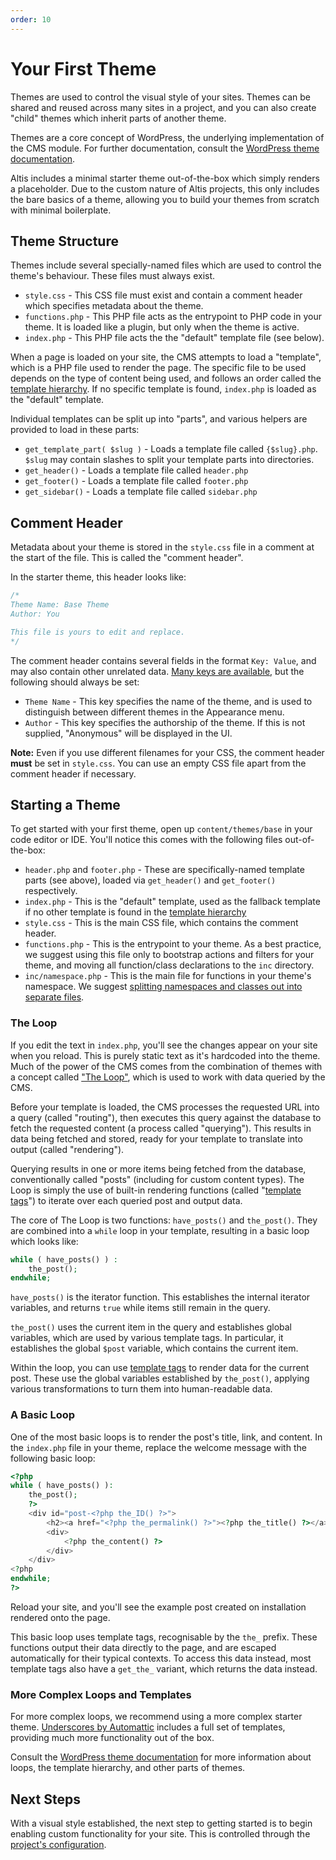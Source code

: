 ```yaml
---
order: 10
---
```

# Your First Theme

Themes are used to control the visual style of your sites. Themes can be shared and reused across many sites in a project, and you can also create "child" themes which inherit parts of another theme.

Themes are a core concept of WordPress, the underlying implementation of the CMS module. For further documentation, consult the [WordPress theme documentation](https://developer.wordpress.org/themes/).

Altis includes a minimal starter theme out-of-the-box which simply renders a placeholder. Due to the custom nature of Altis projects, this only includes the bare basics of a theme, allowing you to build your themes from scratch with minimal boilerplate.


## Theme Structure

Themes include several specially-named files which are used to control the theme's behaviour. These files must always exist.

* `style.css` - This CSS file must exist and contain a comment header which specifies metadata about the theme.
* `functions.php` - This PHP file acts as the entrypoint to PHP code in your theme. It is loaded like a plugin, but only when the theme is active.
* `index.php` - This PHP file acts the the "default" template file (see below).

When a page is loaded on your site, the CMS attempts to load a "template", which is a PHP file used to render the page. The specific file to be used depends on the type of content being used, and follows an order called the [template hierarchy][]. If no specific template is found, `index.php` is loaded as the "default" template.

[template hierarchy]: https://developer.wordpress.org/themes/basics/template-hierarchy/

Individual templates can be split up into "parts", and various helpers are provided to load in these parts:

* `get_template_part( $slug )` - Loads a template file called `{$slug}.php`. `$slug` may contain slashes to split your template parts into directories.
* `get_header()` - Loads a template file called `header.php`
* `get_footer()` - Loads a template file called `footer.php`
* `get_sidebar()` - Loads a template file called `sidebar.php`


## Comment Header

Metadata about your theme is stored in the `style.css` file in a comment at the start of the file. This is called the "comment header".

In the starter theme, this header looks like:

```css
/*
Theme Name: Base Theme
Author: You

This file is yours to edit and replace.
*/
```

The comment header contains several fields in the format `Key: Value`, and may also contain other unrelated data. [Many keys are available](https://developer.wordpress.org/themes/basics/main-stylesheet-style-css/#basic-structure), but the following should always be set:

* `Theme Name` - This key specifies the name of the theme, and is used to distinguish between different themes in the Appearance menu.
* `Author` - This key specifies the authorship of the theme. If this is not supplied, "Anonymous" will be displayed in the UI.

**Note:** Even if you use different filenames for your CSS, the comment header **must** be set in `style.css`. You can use an empty CSS file apart from the comment header if necessary.


## Starting a Theme

To get started with your first theme, open up `content/themes/base` in your code editor or IDE. You'll notice this comes with the following files out-of-the-box:

* `header.php` and `footer.php` - These are specifically-named template parts (see above), loaded via `get_header()` and `get_footer()` respectively.
* `index.php` - This is the "default" template, used as the fallback template if no other template is found in the [template hierarchy][]
* `style.css` - This is the main CSS file, which contains the comment header.
* `functions.php` - This is the entrypoint to your theme. As a best practice, we suggest using this file only to bootstrap actions and filters for your theme, and moving all function/class declarations to the `inc` directory.
* `inc/namespace.php` - This is the main file for functions in your theme's namespace. We suggest [splitting namespaces and classes out into separate files](https://engineering.hmn.md/standards/style/php/#file-layout).


### The Loop

If you edit the text in `index.php`, you'll see the changes appear on your site when you reload. This is purely static text as it's hardcoded into the theme. Much of the power of the CMS comes from the combination of themes with a concept called ["The Loop"](https://developer.wordpress.org/themes/basics/the-loop/), which is used to work with data queried by the CMS.

Before your template is loaded, the CMS processes the requested URL into a query (called "routing"), then executes this query against the database to fetch the requested content (a process called "querying"). This results in data being fetched and stored, ready for your template to translate into output (called "rendering").

Querying results in one or more items being fetched from the database, conventionally called "posts" (including for custom content types). The Loop is simply the use of built-in rendering functions (called "[template tags][]") to iterate over each queried post and output data.

[template tags]: https://developer.wordpress.org/themes/basics/template-tags/

The core of The Loop is two functions: `have_posts()` and `the_post()`. They are combined into a `while` loop in your template, resulting in a basic loop which looks like:

```php
while ( have_posts() ) :
	the_post();
endwhile;
```

`have_posts()` is the iterator function. This establishes the internal iterator variables, and returns `true` while items still remain in the query.

`the_post()` uses the current item in the query and establishes global variables, which are used by various template tags. In particular, it establishes the global `$post` variable, which contains the current item.

Within the loop, you can use [template tags][] to render data for the current post. These use the global variables established by `the_post()`, applying various transformations to turn them into human-readable data.


### A Basic Loop

One of the most basic loops is to render the post's title, link, and content. In the `index.php` file in your theme, replace the welcome message with the following basic loop:

```php
<?php
while ( have_posts() ):
	the_post();
	?>
	<div id="post-<?php the_ID() ?>">
		<h2><a href="<?php the_permalink() ?>"><?php the_title() ?></a></h2>
		<div>
			<?php the_content() ?>
		</div>
	</div>
<?php
endwhile;
?>
```

Reload your site, and you'll see the example post created on installation rendered onto the page.

This basic loop uses template tags, recognisable by the `the_` prefix. These functions output their data directly to the page, and are escaped automatically for their typical contexts. To access this data instead, most template tags also have a `get_the_` variant, which returns the data instead.


### More Complex Loops and Templates

For more complex loops, we recommend using a more complex starter theme. [Underscores by Automattic](https://github.com/Automattic/_s) includes a full set of templates, providing much more functionality out of the box.

Consult the [WordPress theme documentation](https://developer.wordpress.org/themes/) for more information about loops, the template hierarchy, and other parts of themes.


## Next Steps

With a visual style established, the next step to getting started is to begin enabling custom functionality for your site. This is controlled through the [project's configuration](configuration.md).
